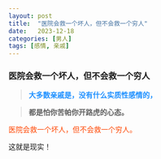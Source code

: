 ```yaml
---
layout: post
title:  "医院会救一个坏人，但不会救一个穷人"
date:   2023-12-18
categories: [男人]
tags: [感情, 亲戚]  
---
```


### 医院会救一个坏人，但不会救一个穷人

> **<font color="#1e90ff">大多数亲戚是，没有什么实质性感情的，</font>**

> **都是怕你苦帕你开路虎的心态。**

<font color="#ff4500">医院会救一个坏人，但不会救一个穷人。</font>

这就是现实！
